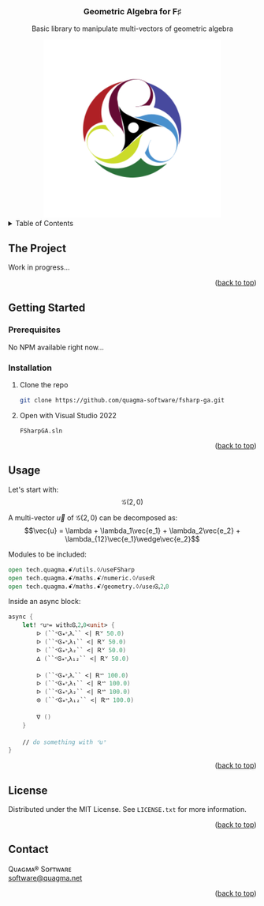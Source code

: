 <!-- https://github.com/quagma-software/fsharp-ga -->

<br />
<div align="center">
  <h3 align="center">Geometric Algebra for F♯</h3>

  <p align="center">
    Basic library to manipulate multi-vectors
    of geometric algebra
  </p>

  <img src=".logo.svg" width="360" height="360" />
</div>


<!-- TABLE OF CONTENTS -->
<details>
  <summary>Table of Contents</summary>
  <ol>
    <li>
      <a href="#the-project">The Project</a>
    </li>
    <li>
      <a href="#getting-started">Getting Started</a>
      <ul>
        <li><a href="#prerequisites">Prerequisites</a></li>
        <li><a href="#installation">Installation</a></li>
      </ul>
    </li>
    <li><a href="#usage">Usage</a></li>
    <li><a href="#license">License</a></li>
    <li><a href="#contact">Contact</a></li>
  </ol>
</details>


<!-- THE PROJECT -->
## The Project

Work in progress...

<p align="right">(<a href="#readme-top">back to top</a>)</p>


<!-- GETTING STARTED -->
## Getting Started

### Prerequisites

No NPM available right now...

### Installation

1. Clone the repo
   ```sh
   git clone https://github.com/quagma-software/fsharp-ga.git
   ```
2. Open with Visual Studio 2022
   ```text
   FSharpGA.sln
   ```

<p align="right">(<a href="#readme-top">back to top</a>)</p>


<!-- USAGE EXAMPLES -->
## Usage

Let's start with:
$$\mathcal{G}(2,0)$$

A multi-vector $\vec{u}$ of $\mathcal{G}(2,0)$ can be decomposed as:
$$\vec{u} = \lambda + \lambda_1\vec{e_1} + \lambda_2\vec{e_2} + \lambda_{12}\vec{e_1}\wedge\vec{e_2}$$

Modules to be included:
```fsharp
open tech.quagma.ꗃⳆutils.ꕺⳆuseFSharp
open tech.quagma.ꗃⳆmaths.ꗃⳆnumeric.ꕺⳆuseꓽᎡ
open tech.quagma.ꗃⳆmaths.ꗃⳆgeometry.ꕺⳆuseꓽᎶꓹ2ꓹ0
```

Inside an async block:
```fsharp
async {
    let! ᑉuᐣ= withꓽᎶꓹ2ꓹ0<unit> {
        ᐅ (``ᑉᎶ꘎ᐣꓹλꓸ`` <| Ꭱᘁ 50.0)
        ᐅ (``ᑉᎶ꘎ᐣꓹλ₁`` <| Ꭱᘁ 50.0)
        ᐅ (``ᑉᎶ꘎ᐣꓹλ₂`` <| Ꭱᘁ 50.0)
        ᐃ (``ᑉᎶ꘎ᐣꓹλ₁₂`` <| Ꭱᘁ 50.0)

        ᐅ (``ᑉᎶ꘎ᐣꓹλꓸ`` <| Ꭱᔥ 100.0)
        ᐅ (``ᑉᎶ꘎ᐣꓹλ₁`` <| Ꭱᔥ 100.0)
        ᐅ (``ᑉᎶ꘎ᐣꓹλ₂`` <| Ꭱᔥ 100.0)
        ꕕ (``ᑉᎶ꘎ᐣꓹλ₁₂`` <| Ꭱᔥ 100.0)

        ᐁ ()
    }

    // do something with ᑉuᐣ
}
```

<p align="right">(<a href="#readme-top">back to top</a>)</p>


<!-- LICENSE -->
## License

Distributed under the MIT License. See `LICENSE.txt` for more information.

<p align="right">(<a href="#readme-top">back to top</a>)</p>


<!-- CONTACT -->
## Contact

Qᴜᴀԍᴍᴀ® Sᴏғᴛᴡᴀʀᴇ<br/>
software@quagma.net

<p align="right">(<a href="#readme-top">back to top</a>)</p>


<!-- MARKDOWN LINKS & IMAGES -->
<!-- https://www.markdownguide.org/basic-syntax/#reference-style-links -->
[contributors-shield]: https://img.shields.io/github/contributors/github_username/repo_name.svg?style=for-the-badge
[contributors-url]: https://github.com/github_username/repo_name/graphs/contributors
[forks-shield]: https://img.shields.io/github/forks/github_username/repo_name.svg?style=for-the-badge
[forks-url]: https://github.com/github_username/repo_name/network/members
[stars-shield]: https://img.shields.io/github/stars/github_username/repo_name.svg?style=for-the-badge
[stars-url]: https://github.com/github_username/repo_name/stargazers
[issues-shield]: https://img.shields.io/github/issues/github_username/repo_name.svg?style=for-the-badge
[issues-url]: https://github.com/github_username/repo_name/issues
[license-shield]: https://img.shields.io/github/license/github_username/repo_name.svg?style=for-the-badge
[license-url]: https://github.com/github_username/repo_name/blob/master/LICENSE.txt
[linkedin-shield]: https://img.shields.io/badge/-LinkedIn-black.svg?style=for-the-badge&logo=linkedin&colorB=555
[linkedin-url]: https://linkedin.com/in/linkedin_username
[Next.js]: https://img.shields.io/badge/next.js-000000?style=for-the-badge&logo=nextdotjs&logoColor=white
[Next-url]: https://nextjs.org/
[React.js]: https://img.shields.io/badge/React-20232A?style=for-the-badge&logo=react&logoColor=61DAFB
[React-url]: https://reactjs.org/
[Vue.js]: https://img.shields.io/badge/Vue.js-35495E?style=for-the-badge&logo=vuedotjs&logoColor=4FC08D
[Vue-url]: https://vuejs.org/
[Angular.io]: https://img.shields.io/badge/Angular-DD0031?style=for-the-badge&logo=angular&logoColor=white
[Angular-url]: https://angular.io/
[Svelte.dev]: https://img.shields.io/badge/Svelte-4A4A55?style=for-the-badge&logo=svelte&logoColor=FF3E00
[Svelte-url]: https://svelte.dev/
[Laravel.com]: https://img.shields.io/badge/Laravel-FF2D20?style=for-the-badge&logo=laravel&logoColor=white
[Laravel-url]: https://laravel.com
[Bootstrap.com]: https://img.shields.io/badge/Bootstrap-563D7C?style=for-the-badge&logo=bootstrap&logoColor=white
[Bootstrap-url]: https://getbootstrap.com
[JQuery.com]: https://img.shields.io/badge/jQuery-0769AD?style=for-the-badge&logo=jquery&logoColor=white
[JQuery-url]: https://jquery.com 